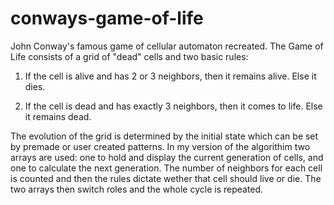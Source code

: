 # conways-game-of-life

John Conway's famous game of cellular automaton recreated. The Game of Life consists of a grid of "dead" cells and two basic rules:

1. If the cell is alive and has 2 or 3 neighbors, then it remains alive. Else it dies.

2. If the cell is dead and has exactly 3 neighbors, then it comes to life. Else it remains dead.

The evolution of the grid is determined by the initial state which can be set by premade or user created patterns. In my version of the algorithim two arrays are used: one to hold and display the current generation of cells, and one to calculate the next generation. The number of neighbors for each cell is counted and then the rules dictate wether that cell should live or die. The two arrays then switch roles and the whole cycle is repeated.
